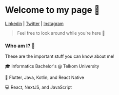 # Welcome to my page 👋

[Linkedin](https://www.linkedin.com/in/ehangehang/) | [Twitter](https://twitter.com/ehangehang) | [Instagram](https://www.instagram.com/ehangehang/)

> Feel free to look around while you're here 👀

### Who am I? 🤔

These are the important stuff you can know about me!

🎓 Informatics Bachelor's @ Telkom University

📱 Flutter, Java, Kotlin, and React Native

💻 React, NextJS, and JavaScript
